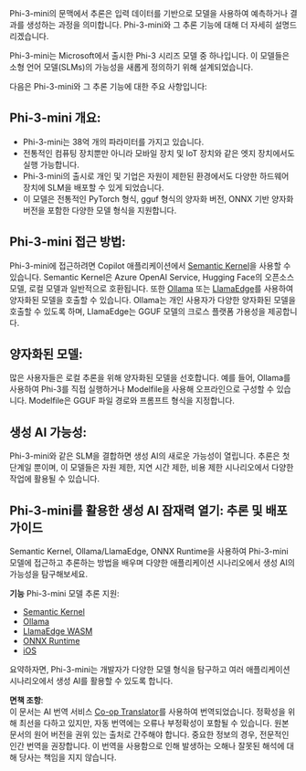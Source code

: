 <!--
CO_OP_TRANSLATOR_METADATA:
{
  "original_hash": "d570fac7029d6697ad8ab1c963b43811",
  "translation_date": "2025-04-04T06:01:25+00:00",
  "source_file": "md\\01.Introduction\\03\\overview.md",
  "language_code": "ko"
}
-->
Phi-3-mini의 문맥에서 추론은 입력 데이터를 기반으로 모델을 사용하여 예측하거나 결과를 생성하는 과정을 의미합니다. Phi-3-mini와 그 추론 기능에 대해 더 자세히 설명드리겠습니다.

Phi-3-mini는 Microsoft에서 출시한 Phi-3 시리즈 모델 중 하나입니다. 이 모델들은 소형 언어 모델(SLMs)의 가능성을 새롭게 정의하기 위해 설계되었습니다.

다음은 Phi-3-mini와 그 추론 기능에 대한 주요 사항입니다:

## **Phi-3-mini 개요:**
- Phi-3-mini는 38억 개의 파라미터를 가지고 있습니다.
- 전통적인 컴퓨팅 장치뿐만 아니라 모바일 장치 및 IoT 장치와 같은 엣지 장치에서도 실행 가능합니다.
- Phi-3-mini의 출시로 개인 및 기업은 자원이 제한된 환경에서도 다양한 하드웨어 장치에 SLM을 배포할 수 있게 되었습니다.
- 이 모델은 전통적인 PyTorch 형식, gguf 형식의 양자화 버전, ONNX 기반 양자화 버전을 포함한 다양한 모델 형식을 지원합니다.

## **Phi-3-mini 접근 방법:**
Phi-3-mini에 접근하려면 Copilot 애플리케이션에서 [Semantic Kernel](https://github.com/microsoft/SemanticKernelCookBook?WT.mc_id=aiml-138114-kinfeylo)을 사용할 수 있습니다. Semantic Kernel은 Azure OpenAI Service, Hugging Face의 오픈소스 모델, 로컬 모델과 일반적으로 호환됩니다.
또한 [Ollama](https://ollama.com) 또는 [LlamaEdge](https://llamaedge.com)를 사용하여 양자화된 모델을 호출할 수 있습니다. Ollama는 개인 사용자가 다양한 양자화된 모델을 호출할 수 있도록 하며, LlamaEdge는 GGUF 모델의 크로스 플랫폼 가용성을 제공합니다.

## **양자화된 모델:**
많은 사용자들은 로컬 추론을 위해 양자화된 모델을 선호합니다. 예를 들어, Ollama를 사용하여 Phi-3를 직접 실행하거나 Modelfile을 사용해 오프라인으로 구성할 수 있습니다. Modelfile은 GGUF 파일 경로와 프롬프트 형식을 지정합니다.

## **생성 AI 가능성:**
Phi-3-mini와 같은 SLM을 결합하면 생성 AI의 새로운 가능성이 열립니다. 추론은 첫 단계일 뿐이며, 이 모델들은 자원 제한, 지연 시간 제한, 비용 제한 시나리오에서 다양한 작업에 활용될 수 있습니다.

## **Phi-3-mini를 활용한 생성 AI 잠재력 열기: 추론 및 배포 가이드**
Semantic Kernel, Ollama/LlamaEdge, ONNX Runtime을 사용하여 Phi-3-mini 모델에 접근하고 추론하는 방법을 배우며 다양한 애플리케이션 시나리오에서 생성 AI의 가능성을 탐구해보세요.

**기능**
Phi-3-mini 모델 추론 지원:

- [Semantic Kernel](https://github.com/Azure-Samples/Phi-3MiniSamples/tree/main/semantickernel?WT.mc_id=aiml-138114-kinfeylo)
- [Ollama](https://github.com/Azure-Samples/Phi-3MiniSamples/tree/main/ollama?WT.mc_id=aiml-138114-kinfeylo)
- [LlamaEdge WASM](https://github.com/Azure-Samples/Phi-3MiniSamples/tree/main/wasm?WT.mc_id=aiml-138114-kinfeylo)
- [ONNX Runtime](https://github.com/Azure-Samples/Phi-3MiniSamples/tree/main/onnx?WT.mc_id=aiml-138114-kinfeylo)
- [iOS](https://github.com/Azure-Samples/Phi-3MiniSamples/tree/main/ios?WT.mc_id=aiml-138114-kinfeylo)

요약하자면, Phi-3-mini는 개발자가 다양한 모델 형식을 탐구하고 여러 애플리케이션 시나리오에서 생성 AI를 활용할 수 있도록 합니다.

**면책 조항**:  
이 문서는 AI 번역 서비스 [Co-op Translator](https://github.com/Azure/co-op-translator)를 사용하여 번역되었습니다. 정확성을 위해 최선을 다하고 있지만, 자동 번역에는 오류나 부정확성이 포함될 수 있습니다. 원본 문서의 원어 버전을 권위 있는 출처로 간주해야 합니다. 중요한 정보의 경우, 전문적인 인간 번역을 권장합니다. 이 번역을 사용함으로 인해 발생하는 오해나 잘못된 해석에 대해 당사는 책임을 지지 않습니다.